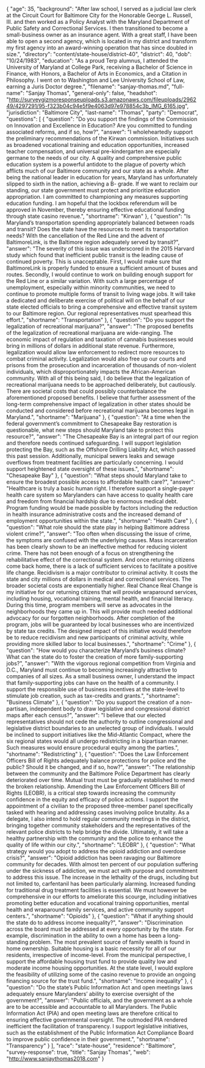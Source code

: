 {
  "age": 35,
  "background": "After law school, I served as a judicial law clerk at the Circuit Court for Baltimore City for the Honorable George L. Russell, III. and then worked as a Policy Analyst with the Maryland Department of Public Safety and Correctional Services.  I then transitioned to become a small-business owner as an insurance agent.  With a great staff, I have been able to open a second agency, which is located in my district and transform my first agency into an award-winning operation that has since doubled in size.",
  "directory": "content/state-house/district-40",
  "district": 40,
  "dob": "10/24/1983",
  "education": "As a proud Terp alumnus, I attended the University of Maryland at College Park, receiving a Bachelor of Science in Finance, with Honors, a Bachelor of Arts in Economics, and a Citation in Philosophy. I went on to Washington and Lee University School of Law, earning a Juris Doctor degree.",
  "filename": "sanjay-thomas.md",
  "full-name": "Sanjay Thomas",
  "general-only": false,
  "headshot": "http://surveygizmoresponseuploads.s3.amazonaws.com/fileuploads/296249/4297291/95-f323b04c94e5f9e4063d97e978854c3b_IMG_6165.jpg",
  "jurisdiction": "Baltimore City",
  "last-name": "Thomas",
  "party": "Democrat",
  "questions": [
    {
      "question": "Do you support the findings of the Commission on Innovation and Excellence in Education? Are you committed to funding associated reforms, and if so, how?",
      "answer": "I wholeheartedly support the preliminary recommendations of the Kirwan commission. Initiatives such as broadened vocational training and education opportunities, increased teacher compensation, and universal pre-kindergarten are especially germane to the needs of our city.  A quality and comprehensive public education system is a powerful antidote to the plague of poverty which afflicts much of our Baltimore community and our state as a whole. After being the national leader in education for years, Maryland has unfortunately slipped to sixth in the nation, achieving a B- grade. If we want to reclaim our standing, our state government must protect and prioritize education appropriation.  I am committed to championing any measures supporting education funding. I am hopeful that the lockbox referendum will be approved in November, thereby ensuring effective educational funding through state casino revenue.",
      "shortname": "Kirwan"
    },
    {
      "question": "Is Maryland’s transportation spending appropriately balanced between roads and transit? Does the state have the resources to meet its transportation needs? With the cancellation of the Red Line and the advent of BaltimoreLink, is the Baltimore region adequately served by transit?",
      "answer": "The severity of this issue was underscored in the 2015 Harvard study which found that inefficient public transit is the leading cause of continued poverty. This is unacceptable. First, I would make sure that BaltimoreLink is properly funded to ensure a sufficient amount of buses and routes. Secondly, I would continue to work on building enough support for the Red Line or a similar variation. With such a large percentage of unemployment, especially within minority communities, we need to continue to promote multiple forms of transit to living wage jobs.  It will take a dedicated and deliberate exercise of political will on the behalf of our state elected officials to bring a comprehensive and effective transit system to our Baltimore region. Our regional representatives must spearhead this effort.",
      "shortname": "Transportation"
    },
    {
      "question": "Do you support the legalization of recreational marijuana?",
      "answer": "The proposed benefits of the legalization of recreational marijuana are wide-ranging. The economic impact of regulation and taxation of cannabis businesses would bring in millions of dollars in additional state revenue.  Furthermore, legalization would allow law enforcement to redirect more resources to combat criminal activity. Legalization would also free up our courts and prisons from the prosecution and incarceration of thousands of non-violent individuals, which disproportionately impacts the African-American community. With all of this being said, I do believe that the legalization of recreational marijuana needs to be approached deliberately, but cautiously. There are societal costs that could possibly counterbalance the aforementioned proposed benefits. I believe that further assessment of the long-term comprehensive impact of legalization in other states should be conducted and considered before recreational marijuana becomes legal in Maryland.",
      "shortname": "Marijuana"
    },
    {
      "question": "At a time when the federal government’s commitment to Chesapeake Bay restoration is questionable, what new steps should Maryland take to protect this resource?",
      "answer": "The Chesapeake Bay is an integral part of our region and therefore needs continued safeguarding.  I will support legislation protecting the Bay, such as the Offshore Drilling Liability Act, which passed this past session. Additionally, municipal sewers leaks and sewage overflows from treatment facilities are particularly concerning. I would support heightened state oversight of these issues.",
      "shortname": "Chesapeake Bay"
    },
    {
      "question": "What steps should Maryland take to ensure the broadest possible access to affordable health care?",
      "answer": "Healthcare is truly a basic human right. I therefore support a single-payer health care system so Marylanders can have access to quality health care and freedom from financial hardship due to enormous medical debt. Program funding would be made possible by factors including the reduction in health insurance administrative costs and the increased demand of employment opportunities within the state.",
      "shortname": "Health Care"
    },
    {
      "question": "What role should the state play in helping Baltimore address violent crime?",
      "answer": "Too often when discussing the issue of crime, the symptoms are confused with the underlying causes. Mass incarceration has been clearly shown to be an ineffective method for reducing violent crime. There has not been enough of a focus on strengthening the rehabilitative effect of the correctional system. And once returning citizens come back home, there is a lack of sufficient services to facilitate a positive life change. Recidivism is a major contributor to criminal activity. It costs the state and city millions of dollars in medical and correctional services. The broader societal costs are exponentially higher. Real Chance Real Change is my initiative for our returning citizens that will provide wraparound services, including housing, vocational training, mental health, and financial literacy. During this time, program members will serve as advocates in the neighborhoods they came up in. This will provide much needed additional advocacy for our forgotten neighborhoods. After completion of the program, jobs will be guaranteed by local businesses who are incentivized by state tax credits. The designed impact of this initiative would therefore be to reduce recidivism and new participants of criminal activity, while providing more skilled labor to local businesses.",
      "shortname": "Crime"
    },
    {
      "question": "How would you characterize Maryland’s business climate? What can the state do to foster the creation of more family-supporting jobs?",
      "answer": "With the vigorous regional competition from Virginia and D.C., Maryland must continue to becoming increasingly attractive to companies of all sizes. As a small business owner, I understand the impact that family-supporting jobs can have on the health of a community. I support the responsible use of business incentives at the state-level to stimulate job creation, such as tax-credits and grants.",
      "shortname": "Business Climate"
    },
    {
      "question": "Do you support the creation of a non-partisan, independent body to draw legislative and congressional district maps after each census?",
      "answer": "I believe that our elected representatives should not cede the authority to outline congressional and legislative district boundaries to an unelected group of individuals. I would be inclined to support initiatives like the Mid-Atlantic Compact, where the six regional states would all undergo redistricting in a bipartisan manner. Such measures would ensure procedural equity among the parties.",
      "shortname": "Redistricting"
    },
    {
      "question": "Does the Law Enforcement Officers Bill of Rights adequately balance protections for police and the public? Should it be changed, and if so, how?",
      "answer": "The relationship between the community and the Baltimore Police Department has clearly deteriorated over time. Mutual trust must be gradually established to mend the broken relationship. Amending the Law Enforcement Officers Bill of Rights (LEOBR), is a critical step towards increasing the community confidence in the equity and efficacy of police actions.  I support the appointment of a civilian to the proposed three-member panel specifically tasked with hearing and addressing cases involving police brutality. As a delegate, I also intend to hold regular community meetings in the district, bringing together community stakeholders and the representatives of the relevant police districts to help bridge the divide. Ultimately, it will take a healthy partnership with the community and the police to enhance the quality of life within our city.",
      "shortname": "LEOBR"
    },
    {
      "question": "What strategy would you adopt to address the opioid addiction and overdose crisis?",
      "answer": "Opioid addiction has been ravaging our Baltimore community for decades. With almost ten percent of our population suffering under the sickness of addiction, we must act with purpose and commitment to address this issue. The increase in the lethality of the drugs, including but not limited to, carfentanil has been particularly alarming.  Increased funding for traditional drug treatment facilities is essential. We must however be comprehensive in our efforts to ameliorate this scourge, including initiatives promoting better education and vocational training opportunities, mental health and wraparound family services, and active community support centers.",
      "shortname": "Opioids"
    },
    {
      "question": "What if anything should the state do to address income inequality?",
      "answer": "Discrimination across the board must be addressed at every opportunity by the state. For example, discrimination in the ability to own a home has been a long-standing problem. The most prevalent source of family wealth is found in home ownership. Suitable housing is a basic necessity for all of our residents, irrespective of income-level. From the municipal perspective, I support the affordable housing trust fund to provide quality low and moderate income housing opportunities. At the state level, I would explore the feasibility of utilizing some of the casino revenue to provide an ongoing financing source for the trust fund.",
      "shortname": "Income inequality"
    },
    {
      "question": "Do the state’s Public Information Act and open meetings laws adequately ensure Marylanders’ ability to exercise oversight of the government?",
      "answer": "Public officials, and the government as a whole are to be accessible and accountable to all Marylanders. The Public Information Act (PIA) and open meeting laws are therefore critical to ensuring effective governmental oversight. The outmoded PIA rendered inefficient the facilitation of transparency. I support legislative initiatives, such as the establishment of the Public Information Act Compliance Board to improve public confidence in their government.",
      "shortname": "Transparency"
    }
  ],
  "race": "state-house",
  "residence": "Baltimore",
  "survey-response": true,
  "title": "Sanjay Thomas",
  "web": "http://www.sanjaythomas2018.com"
}
